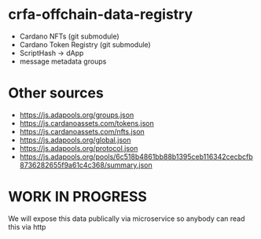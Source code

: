 # crfa-offchain-data-registry

- Cardano NFTs (git submodule)
- Cardano Token Registry (git submodule)
- ScriptHash -> dApp
- message metadata groups

# Other sources
- https://js.adapools.org/groups.json
- https://js.cardanoassets.com/tokens.json
- https://js.cardanoassets.com/nfts.json
- https://js.adapools.org/global.json
- https://js.adapools.org/protocol.json
- https://js.adapools.org/pools/6c518b4861bb88b1395ceb116342cecbcfb8736282655f9a61c4c368/summary.json

# WORK IN PROGRESS
We will expose this data publically via microservice so anybody can read this via http
